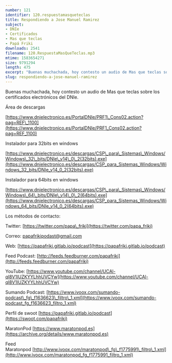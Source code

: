 ```yaml
---
number: 121
identifier: 120.respuestamasqueteclas
title: Respondiendo a Jose Manuel Ramirez
subject:
- DNIe
- Certificados
- Mas que teclas
- Papá Friki
downloads: 2541
filename: 120.RespuestaMasQueTeclas.mp3
mtime: 1583654271
size: 9791294
length: 475
excerpt: "Buenas muchachada, hoy contesto un audio de Mas que teclas sobre los certificados electrónicos del DNIe.\n\nÁrea de descargas\n\n[https://www.dnielectronico.es/PortalDNIe/PRF1\\_Cons02.action?pag=REF\\_1100](https://www.dnielectronico.es/PortalDNIe/PRF1_Cons02.action?pag=REF_1100)  \n\nInstalador para 32bits en windows\n\n[https://www.dnielectronico.es/descargas/CSP\\_para\\_Sistemas\\_Windows/Windows\\_32\\_bits/DNIe\\_v14\\_0\\_2(32bits).exe](https://www.dnielectronico.es/descargas/CSP_para_Sistemas_Windows/Windows_32_bits/DNIe_v14_0_2(32bits).exe)  \n\nInstalador para 64bits en windows\n\n[https://www.dnielectronico.es/descargas/CSP\\_para\\_Sistemas\\_Windows/Windows\\_64\\_bits/DNIe\\_v14\\_0\\_2(64bits).exe](https://www.dnielectronico.es/descargas/CSP_para_Sistemas_Windows/Windows_64_bits/DNIe_v14_0_2(64bits).exe)  \n\nLos métodos de contacto:  \n\nTwitter: [https://twitter.com/papa\\_friki](https://twitter.com/papa_friki)\n\nCorreo: [papafrikipodast@gmail.com](https://archive.org/details/papafrikipodast@gmail.com)\n\nWeb: [https://papafriki.gitlab.io/podcast](https://papafriki.gitlab.io/podcast)\n\nFeed Podcast: [http://feeds.feedburner.com/papafriki](http://feeds.feedburner.com/papafriki)\n\nYouTube: [https://www.youtube.com/channel/UCAl-ql8V1IUZKYYLhhUVCYw](https://www.youtube.com/channel/UCAl-ql8V1IUZKYYLhhUVCYw)  \n\nSumando Podcast: [https://www.ivoox.com/sumando-podcast\\_fg\\_f1636623\\_filtro\\_1.xml](https://www.ivoox.com/sumando-podcast_fg_f1636623_filtro_1.xml)\n\nPerfil de swoot [https://papafriki.gitlab.io/podcast](https://swoot.com/papafriki)\n\nMaratonPod [https://www.maratonpod.es](https://archive.org/details/www.maratonpod.es)\n\nFeed Maratonpod [http://www.ivoox.com/maratonpod\\_fg\\_f1775991\\_filtro\\_1.xml](http://www.ivoox.com/maratonpod_fg_f1775991_filtro_1.xml)"
slug: respondiendo-a-jose-manuel-ramirez
---
```

Buenas muchachada, hoy contesto un audio de Mas que teclas sobre los certificados electrónicos del DNIe.

Área de descargas

[https://www.dnielectronico.es/PortalDNIe/PRF1\_Cons02.action?pag=REF\_1100](https://www.dnielectronico.es/PortalDNIe/PRF1_Cons02.action?pag=REF_1100)

Instalador para 32bits en windows

[https://www.dnielectronico.es/descargas/CSP\_para\_Sistemas\_Windows/Windows\_32\_bits/DNIe\_v14\_0\_2(32bits).exe](https://www.dnielectronico.es/descargas/CSP_para_Sistemas_Windows/Windows_32_bits/DNIe_v14_0_2(32bits).exe)

Instalador para 64bits en windows

[https://www.dnielectronico.es/descargas/CSP\_para\_Sistemas\_Windows/Windows\_64\_bits/DNIe\_v14\_0\_2(64bits).exe](https://www.dnielectronico.es/descargas/CSP_para_Sistemas_Windows/Windows_64_bits/DNIe_v14_0_2(64bits).exe)

Los métodos de contacto:

Twitter: [https://twitter.com/papa\_friki](https://twitter.com/papa_friki)

Correo: [papafrikipodast@gmail.com](https://archive.org/details/papafrikipodast@gmail.com)

Web: [https://papafriki.gitlab.io/podcast](https://papafriki.gitlab.io/podcast)

Feed Podcast: [http://feeds.feedburner.com/papafriki](http://feeds.feedburner.com/papafriki)

YouTube: [https://www.youtube.com/channel/UCAl-ql8V1IUZKYYLhhUVCYw](https://www.youtube.com/channel/UCAl-ql8V1IUZKYYLhhUVCYw)

Sumando Podcast: [https://www.ivoox.com/sumando-podcast\_fg\_f1636623\_filtro\_1.xml](https://www.ivoox.com/sumando-podcast_fg_f1636623_filtro_1.xml)

Perfil de swoot [https://papafriki.gitlab.io/podcast](https://swoot.com/papafriki)

MaratonPod [https://www.maratonpod.es](https://archive.org/details/www.maratonpod.es)

Feed Maratonpod [http://www.ivoox.com/maratonpod\_fg\_f1775991\_filtro\_1.xml](http://www.ivoox.com/maratonpod_fg_f1775991_filtro_1.xml)